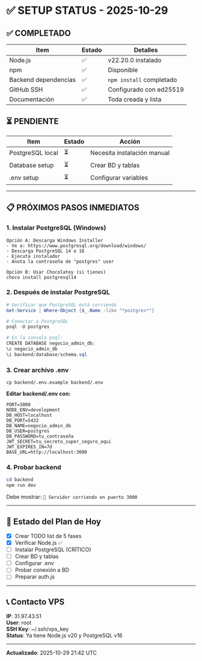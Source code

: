 # ✅ SETUP STATUS - 2025-10-29

## ✅ COMPLETADO

| Item | Estado | Detalles |
|------|--------|----------|
| Node.js | ✅ | v22.20.0 instalado |
| npm | ✅ | Disponible |
| Backend dependencias | ✅ | `npm install` completado |
| GitHub SSH | ✅ | Configurado con ed25519 |
| Documentación | ✅ | Toda creada y lista |

## ⏳ PENDIENTE

| Item | Estado | Acción |
|------|--------|--------|
| PostgreSQL local | ⏳ | Necesita instalación manual |
| Database setup | ⏳ | Crear BD y tablas |
| .env setup | ⏳ | Configurar variables |

---

## 📋 PRÓXIMOS PASOS INMEDIATOS

### 1. Instalar PostgreSQL (Windows)
```
Opción A: Descarga Windows Installer
- Ve a: https://www.postgresql.org/download/windows/
- Descarga PostgreSQL 14 o 16
- Ejecuta instalador
- Anota la contraseña de "postgres" user

Opción B: Usar Chocolatey (si tienes)
choco install postgresql14
```

### 2. Después de instalar PostgreSQL
```powershell
# Verificar que PostgreSQL está corriendo
Get-Service | Where-Object {$_.Name -like "*postgres*"}

# Conectar a PostgreSQL
psql -U postgres

# En la consola psql:
CREATE DATABASE negocio_admin_db;
\c negocio_admin_db
\i backend/database/schema.sql
```

### 3. Crear archivo .env
```
cp backend/.env.example backend/.env
```

**Editar backend/.env con:**
```env
PORT=3000
NODE_ENV=development
DB_HOST=localhost
DB_PORT=5432
DB_NAME=negocio_admin_db
DB_USER=postgres
DB_PASSWORD=tu_contraseña
JWT_SECRET=tu_secreto_super_seguro_aqui
JWT_EXPIRES_IN=7d
BASE_URL=http://localhost:3000
```

### 4. Probar backend
```powershell
cd backend
npm run dev
```

Debe mostrar: `🚀 Servidor corriendo en puerto 3000`

---

## 🎯 Estado del Plan de Hoy

- [x] Crear TODO list de 5 fases
- [x] Verificar Node.js ✅
- [ ] Instalar PostgreSQL (CRÍTICO)
- [ ] Crear BD y tablas
- [ ] Configurar .env
- [ ] Probar conexión a BD
- [ ] Preparar auth.js

---

## 📞 Contacto VPS

**IP**: 31.97.43.51  
**User**: root  
**SSH Key**: ~/.ssh/vps_key  
**Status**: Ya tiene Node.js v20 y PostgreSQL v16

---

**Actualizado**: 2025-10-29 21:42 UTC